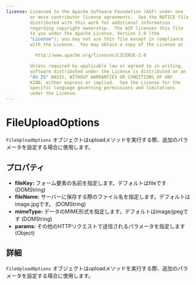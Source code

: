 ```yaml
---
license: Licensed to the Apache Software Foundation (ASF) under one
         or more contributor license agreements.  See the NOTICE file
         distributed with this work for additional information
         regarding copyright ownership.  The ASF licenses this file
         to you under the Apache License, Version 2.0 (the
         "License"); you may not use this file except in compliance
         with the License.  You may obtain a copy of the License at

           http://www.apache.org/licenses/LICENSE-2.0

         Unless required by applicable law or agreed to in writing,
         software distributed under the License is distributed on an
         "AS IS" BASIS, WITHOUT WARRANTIES OR CONDITIONS OF ANY
         KIND, either express or implied.  See the License for the
         specific language governing permissions and limitations
         under the License.
---
```


FileUploadOptions
========

`FileUploadOptions` オブジェクトはuploadメソッドを実行する際、追加のパラメータを設定する場合に使用します。

プロパティ
----------

- __fileKey:__ フォーム要素の名前を指定します。デフォルトはfileです (DOMString)
- __fileName:__ サーバーに保存する際のファイル名を指定します。デフォルトはimage.jpgです。 (DOMString)
- __mimeType:__ データのMIME形式を指定します。デフォルトはimage/jpegです (DOMString)
- __params:__ その他のHTTPリクエストで送信されるパラメータを指定します (Object)


詳細
-----------

`FileUploadOptions` オブジェクトはuploadメソッドを実行する際、追加のパラメータを設定する場合に使用します。
